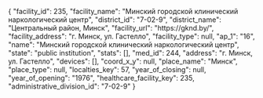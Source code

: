 {
    "facility_id": 235,
    "facility_name": "Минский городской клинический наркологический центр",
    "district_id": "7-02-9",
    "district_name": "Центральный район, Минск",
    "facility_url": "https:\/\/gknd.by\/",
    "facility_address": "г. Минск, ул. Гастелло",
    "facility_type": null,
    "ap_1": "16",
    "name": "Минский городской клинический наркологический центр",
    "state": "public institution",
    "stats": [],
    "med_id": 244,
    "address": "г. Минск, ул. Гастелло",
    "devices": [],
    "coord_x_y": null,
    "place_name": "Минск",
    "place_type": null,
    "localties_key": 57,
    "year_of_closing": null,
    "year_of_opening": "1976",
    "healthcare_facility_key": 235,
    "administrative_division_id": "7-02-9"
}